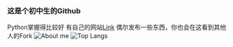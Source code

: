 ### 这是个初中生的Github
Python掌握得比较好
有自己的网站[Link](https://www.chenjunren.site)
偶尔发布一些东西，你也会在这看到其他人的Fork
![About me](https://github-readme-stats.vercel.app/api?username=Chen-Junren&show_icons=true&show_icons=true)
![Top Langs](https://github-readme-stats.vercel.app/api/top-langs/?username=Chen-Junren&layout=compact)
